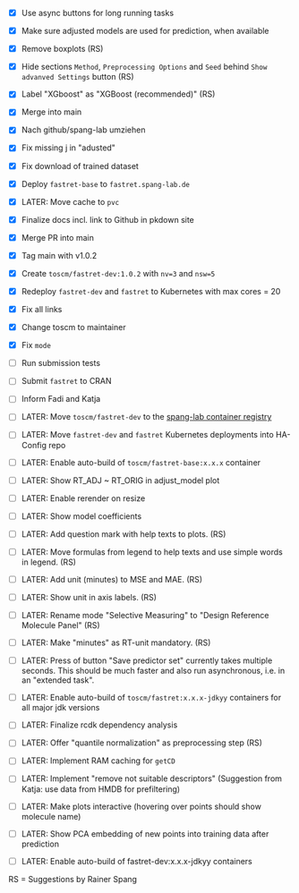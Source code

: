 - [x] Use async buttons for long running tasks
- [x] Make sure adjusted models are used for prediction, when available
- [x] Remove boxplots (RS)
- [x] Hide sections `Method`, `Preprocessing Options` and `Seed` behind `Show advanved Settings` button (RS)
- [x] Label "XGboost" as "XGBoost (recommended)" (RS)
- [x] Merge into main
- [x] Nach github/spang-lab umziehen
- [x] Fix missing j in "adusted"
- [x] Fix download of trained dataset
- [x] Deploy `fastret-base` to `fastret.spang-lab.de`
- [x] LATER: Move cache to `pvc`
- [x] Finalize docs incl. link to Github in pkdown site
- [x] Merge PR into main
- [x] Tag main with v1.0.2
- [x] Create `toscm/fastret-dev:1.0.2` with `nv=3` and `nsw=5`
- [x] Redeploy `fastret-dev` and `fastret` to Kubernetes with max cores = 20
- [x] Fix all links
- [x] Change toscm to maintainer
- [x] Fix `mode`

- [ ] Run submission tests
- [ ] Submit `fastret` to CRAN
- [ ] Inform Fadi and Katja

- [ ] LATER: Move `toscm/fastret-dev` to the [spang-lab container registry](https://gitlab.spang-lab.de/k8s/ha-config/container_registry)
- [ ] LATER: Move `fastret-dev` and `fastret` Kubernetes deployments into HA-Config repo
- [ ] LATER: Enable auto-build of `toscm/fastret-base:x.x.x` container
- [ ] LATER: Show RT_ADJ ~ RT_ORIG in adjust_model plot
- [ ] LATER: Enable rerender on resize
- [ ] LATER: Show model coefficients
- [ ] LATER: Add question mark with help texts to plots. (RS)
- [ ] LATER: Move formulas from legend to help texts and use simple words in legend. (RS)
- [ ] LATER: Add unit (minutes) to MSE and MAE. (RS)
- [ ] LATER: Show unit in axis labels. (RS)
- [ ] LATER: Rename mode "Selective Measuring" to "Design Reference Molecule Panel" (RS)
- [ ] LATER: Make "minutes" as RT-unit mandatory. (RS)
- [ ] LATER: Press of button "Save predictor set" currently takes multiple seconds. This should be much faster and also run asynchronous, i.e. in an "extended task".
- [ ] LATER: Enable auto-build of `toscm/fastret:x.x.x-jdkyy` containers for all major jdk versions
- [ ] LATER: Finalize rcdk dependency analysis
- [ ] LATER: Offer "quantile normalization" as preprocessing step (RS)
- [ ] LATER: Implement RAM caching for `getCD`
- [ ] LATER: Implement "remove not suitable descriptors" (Suggestion from Katja: use data from HMDB for prefiltering)
- [ ] LATER: Make plots interactive (hovering over points should show molecule name)
- [ ] LATER: Show PCA embedding of new points into training data after prediction
- [ ] LATER: Enable auto-build of fastret-dev:x.x.x-jdkyy containers

RS = Suggestions by Rainer Spang